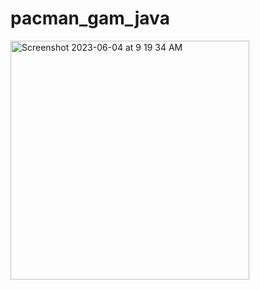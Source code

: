# pacman_gam_java

<img width="382" alt="Screenshot 2023-06-04 at 9 19 34 AM" src="https://github.com/shaheerzk01/pacman_gam_java/assets/103843506/dff52008-df3c-45d5-afad-59ff1593e5c8">

